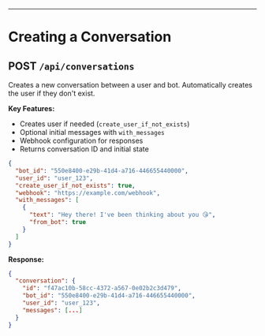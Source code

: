 ---

# Creating a Conversation

<div class="grid grid-cols-2 gap-6 text-sm">

<div>

## POST `/api/conversations`

Creates a new conversation between a user and bot. Automatically creates the user if they don't exist.

**Key Features:**
- Creates user if needed (`create_user_if_not_exists`)
- Optional initial messages with `with_messages`
- Webhook configuration for responses
- Returns conversation ID and initial state

</div>

<div>

```json
{
  "bot_id": "550e8400-e29b-41d4-a716-446655440000",
  "user_id": "user_123",
  "create_user_if_not_exists": true,
  "webhook": "https://example.com/webhook",
  "with_messages": [
    {
      "text": "Hey there! I've been thinking about you 😘",
      "from_bot": true
    }
  ]
}
```

**Response:**
```json
{
  "conversation": {
    "id": "f47ac10b-58cc-4372-a567-0e02b2c3d479",
    "bot_id": "550e8400-e29b-41d4-a716-446655440000",
    "user_id": "user_123",
    "messages": [...]
  }
}
```

</div>

</div>